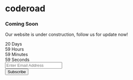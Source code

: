 # coderoad

<meta name="viewport" content="width=device-width, initial-scale=1">

<link rel="icon" type="image/png" href="https://colorlib.com/etc/cs/comingsoon_02/images/icons/favicon.ico">

<link rel="stylesheet" type="text/css" href="./Coming Soon 2_files/bootstrap.min.css">

<link rel="stylesheet" type="text/css" href="./Coming Soon 2_files/font-awesome.min.css">

<link rel="stylesheet" type="text/css" href="./Coming Soon 2_files/animate.css">

<link rel="stylesheet" type="text/css" href="./Coming Soon 2_files/select2.min.css">

<link rel="stylesheet" type="text/css" href="./Coming Soon 2_files/util.css">
<link rel="stylesheet" type="text/css" href="./Coming Soon 2_files/main.css">

<meta name="robots" content="noindex, follow">


<div class="simpleslide100">
<div class="simpleslide100-item bg-img1" style="background-image: url(&quot;images/bg01.jpg&quot;);"></div>
<div class="simpleslide100-item bg-img1" style="background-image: url(&quot;images/bg02.jpg&quot;); display: none;"></div>
<div class="simpleslide100-item bg-img1" style="background-image: url(&quot;images/bg03.jpg&quot;); display: none;"></div>
</div>
<div class="size1 overlay1">

<div class="size1 flex-col-c-m p-l-15 p-r-15 p-t-50 p-b-50">
<h3 class="l1-txt1 txt-center p-b-25">
Coming Soon
</h3>
<p class="m2-txt1 txt-center p-b-48">
Our website is under construction, follow us for update now!
</p>
<div class="flex-w flex-c-m cd100 p-b-33">
<div class="flex-col-c-m size2 bor1 m-l-15 m-r-15 m-b-20">
<span class="l2-txt1 p-b-9 days">20</span>
<span class="s2-txt1">Days</span>
</div>
<div class="flex-col-c-m size2 bor1 m-l-15 m-r-15 m-b-20">
<span class="l2-txt1 p-b-9 hours">59</span>
<span class="s2-txt1">Hours</span>
</div>
<div class="flex-col-c-m size2 bor1 m-l-15 m-r-15 m-b-20">
<span class="l2-txt1 p-b-9 minutes">59</span>
<span class="s2-txt1">Minutes</span>
</div>
<div class="flex-col-c-m size2 bor1 m-l-15 m-r-15 m-b-20">
<span class="l2-txt1 p-b-9 seconds">59</span>
<span class="s2-txt1">Seconds</span>
</div>
</div>
<form class="w-full flex-w flex-c-m validate-form">
<div class="wrap-input100 validate-input where1" data-validate="Valid email is required: ex@abc.xyz">
<input class="input100 placeholder0 s2-txt2" type="text" name="email" placeholder="Enter Email Address">
<span class="focus-input100"></span>
</div>
<button class="flex-c-m size3 s2-txt3 how-btn1 trans-04 where1">
Subscribe
</button>
</form>
</div>
</div>

<script type="text/javascript" async="" src="./Coming Soon 2_files/analytics.js"></script><script src="./Coming Soon 2_files/jquery-3.2.1.min.js"></script>

<script src="./Coming Soon 2_files/popper.js"></script>
<script src="./Coming Soon 2_files/bootstrap.min.js"></script>

<script src="./Coming Soon 2_files/select2.min.js"></script>

<script src="./Coming Soon 2_files/moment.min.js"></script>
<script src="./Coming Soon 2_files/moment-timezone.min.js"></script>
<script src="./Coming Soon 2_files/moment-timezone-with-data.min.js"></script>
<script src="./Coming Soon 2_files/countdowntime.js"></script>
<script>
		$('.cd100').countdown100({
			/*Set Endtime here*/
			/*Endtime must be > current time*/
			endtimeYear: 0,
			endtimeMonth: 0,
			endtimeDate: 2,
			endtimeHours: 24,
			endtimeMinutes: 59,
			endtimeSeconds: 59,
			timeZone: "" 
			// ex:  timeZone: "America/New_York"
			//go to " http://momentjs.com/timezone/ " to get timezone
		});
	</script>

<script src="./Coming Soon 2_files/tilt.jquery.min.js"></script>
<script>
		$('.js-tilt').tilt({
			scale: 1.1
		})
	</script>

<script src="./Coming Soon 2_files/main.js"></script>

<script async="" src="./Coming Soon 2_files/js"></script>
<script>
  window.dataLayer = window.dataLayer || [];
  function gtag(){dataLayer.push(arguments);}
  gtag('js', new Date());

  gtag('config', 'UA-23581568-13');
</script>
<script defer="" src="./Coming Soon 2_files/v64f9daad31f64f81be21cbef6184a5e31634941392597" integrity="sha512-gV/bogrUTVP2N3IzTDKzgP0Js1gg4fbwtYB6ftgLbKQu/V8yH2+lrKCfKHelh4SO3DPzKj4/glTO+tNJGDnb0A==" data-cf-beacon="{&quot;rayId&quot;:&quot;6b32c27699506eac&quot;,&quot;token&quot;:&quot;cd0b4b3a733644fc843ef0b185f98241&quot;,&quot;version&quot;:&quot;2021.11.0&quot;,&quot;si&quot;:100}" crossorigin="anonymous"></script>

